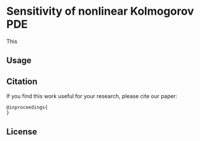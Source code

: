 # Sensitivity of nonlinear Kolmogorov PDE
This 

## Usage


## Citation
If you find this work useful for your research, please cite our paper:

    @inproceedings{
    }

## License